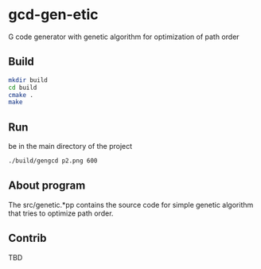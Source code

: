 # gcd-gen-etic

G code generator with genetic algorithm for optimization of path order

## Build

```bash
mkdir build
cd build
cmake .
make
```

## Run

be in the main directory of the project

```bash
./build/gengcd p2.png 600
```

## About program

The src/genetic.*pp contains the source code for simple genetic algorithm that tries to optimize path order.

## Contrib

TBD